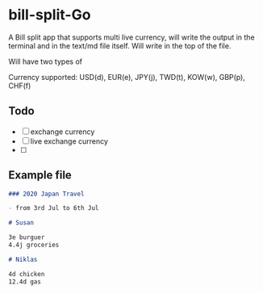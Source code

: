 # bill-split-Go

A Bill split app that supports multi live currency,
will write the output in the terminal and in the text/md file itself.
Will write in the top of the file.

Will have two types of 

Currency supported: USD(d), EUR(e), JPY(j), TWD(t), KOW(w), GBP(p), CHF(f)

## Todo

- [ ] exchange currency
- [ ] live exchange currency
- [ ] 

## Example file

```markdown
### 2020 Japan Travel

- from 3rd Jul to 6th Jul

# Susan

3e burguer
4.4j groceries

# Niklas

4d chicken
12.4d gas
```

